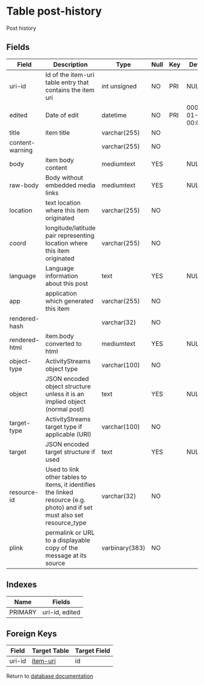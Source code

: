Table post-history
===========

Post history

Fields
------

| Field           | Description                                                                                                               | Type           | Null | Key | Default             | Extra |
| --------------- | ------------------------------------------------------------------------------------------------------------------------- | -------------- | ---- | --- | ------------------- | ----- |
| uri-id          | Id of the item-uri table entry that contains the item uri                                                                 | int unsigned   | NO   | PRI | NULL                |       |
| edited          | Date of edit                                                                                                              | datetime       | NO   | PRI | 0001-01-01 00:00:00 |       |
| title           | item title                                                                                                                | varchar(255)   | NO   |     |                     |       |
| content-warning |                                                                                                                           | varchar(255)   | NO   |     |                     |       |
| body            | item body content                                                                                                         | mediumtext     | YES  |     | NULL                |       |
| raw-body        | Body without embedded media links                                                                                         | mediumtext     | YES  |     | NULL                |       |
| location        | text location where this item originated                                                                                  | varchar(255)   | NO   |     |                     |       |
| coord           | longitude/latitude pair representing location where this item originated                                                  | varchar(255)   | NO   |     |                     |       |
| language        | Language information about this post                                                                                      | text           | YES  |     | NULL                |       |
| app             | application which generated this item                                                                                     | varchar(255)   | NO   |     |                     |       |
| rendered-hash   |                                                                                                                           | varchar(32)    | NO   |     |                     |       |
| rendered-html   | item.body converted to html                                                                                               | mediumtext     | YES  |     | NULL                |       |
| object-type     | ActivityStreams object type                                                                                               | varchar(100)   | NO   |     |                     |       |
| object          | JSON encoded object structure unless it is an implied object (normal post)                                                | text           | YES  |     | NULL                |       |
| target-type     | ActivityStreams target type if applicable (URI)                                                                           | varchar(100)   | NO   |     |                     |       |
| target          | JSON encoded target structure if used                                                                                     | text           | YES  |     | NULL                |       |
| resource-id     | Used to link other tables to items, it identifies the linked resource (e.g. photo) and if set must also set resource_type | varchar(32)    | NO   |     |                     |       |
| plink           | permalink or URL to a displayable copy of the message at its source                                                       | varbinary(383) | NO   |     |                     |       |

Indexes
------------

| Name    | Fields         |
| ------- | -------------- |
| PRIMARY | uri-id, edited |

Foreign Keys
------------

| Field | Target Table | Target Field |
|-------|--------------|--------------|
| uri-id | [item-uri](help/database/db_item-uri) | id |

Return to [database documentation](help/database)
